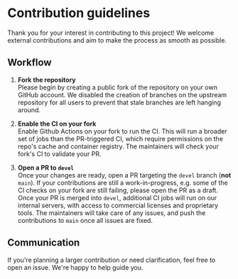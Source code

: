 # Contribution guidelines

Thank you for your interest in contributing to this project!
We welcome external contributions and aim to make the process as smooth as possible.

## Workflow

1. **Fork the repository**<br>
   Please begin by creating a public fork of the repository on your own GitHub account.
   We disabled the creation of branches on the upstream repository for all users to prevent that stale branches are left hanging around.

2. **Enable the CI on your fork**<br>
   Enable Github Actions on your fork to run the CI.
   This will run a broader set of jobs than the PR-triggered CI, which require permissions on the repo's cache and container registry.
   The maintainers will check your fork's CI to validate your PR.

3. **Open a PR to `devel`**<br>
   Once your changes are ready, open a PR targeting the `devel` branch (**not** `main`).
   If your contributions are still a work-in-progress, e.g. some of the CI checks on your fork are still failing, please open the PR as a draft.
   Once your PR is merged into `devel`, additional CI jobs will run on our internal servers, with access to commercial licenses and proprietary tools.
   The maintainers will take care of any issues, and push the contributions to `main` once all issues are fixed.

## Communication

If you're planning a larger contribution or need clarification, feel free to open an issue. We're happy to help guide you.
